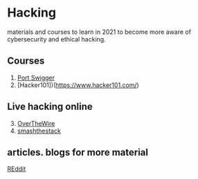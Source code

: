 # Hacking
materials and courses to learn in 2021 to become more aware of cybersecurity and ethical hacking.


## Courses

1. [Port Swigger](https://portswigger.net/web-security)
2. [Hacker101])(https://www.hacker101.com/)


## Live hacking online
3. [OverTheWire](https://overthewire.org/wargames/)
4. [smashthestack](http://smashthestack.org/wargames.html)



## articles. blogs for more material
[REddit](https://www.reddit.com/r/HowToHack/comments/kmwq6u/so_you_want_to_be_a_hacker_2021_edition/)

